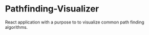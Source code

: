 # Pathfinding-Visualizer
React application with a purpose to to visualize common path finding algorithms. 
